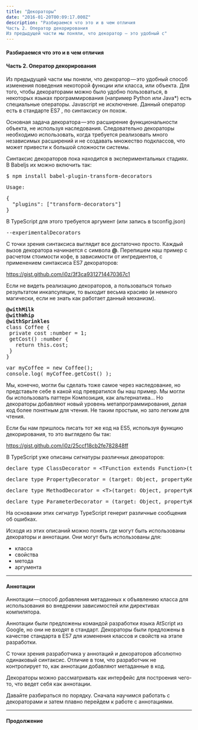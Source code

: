 ```yaml
---
title: "Декораторы"
date: "2016-01-20T00:09:17.000Z"
description: "Разбираемся что это и в чем отличия
Часть 2. Оператор декорирования
Из предыдущей части мы поняли, что декоратор — это удобный с"
---
```


<h4>Разбираемся что это и в чем отличия</h4>
<h4>Часть 2. Оператор декорирования</h4>
<p>Из предыдущей части мы поняли, что декоратор — это удобный способ изменения поведения некоторой функции или класса, или объекта. Для того, чтобы декораторами можно было удобно пользоваться, в некоторых языках программирования (например Python или Java*) есть специальные операторы. Javascript не исключение. Данный оператор есть в стандарте ES7 , по синтаксису он похож.</p>
<p>Основная задача декоратора — это расширение функциональности объекта, не используя наследования. Следовательно декораторы необходимо использовать, когда требуется реализовать много независимых расширений и не создавать множество подклассов, что может привести к большой сложности системы.</p>
<p>Синтаксис декораторов пока находится в экспериментальных стадиях. В Babeljs их можно включить так:</p>
<pre>$ npm install babel-plugin-transform-decorators</pre>
<pre>Usage:</pre>
<pre>{<br>  "plugins": ["transform-decorators"]<br>}</pre>
<p>В TypeScript для этого требуется аргумент (или запись в tsconfig.json)</p>
<pre>--experimentalDecorators</pre>
<p>С точки зрения синтаксиса выглядит все достаточно просто. Каждый вызов декоратора начинается с символа <strong>@</strong>. Перепишем наш пример с расчетом стоимости кофе, в зависимости от ингредиентов, с применением синтаксиса ES7 декораторов:</p>
<p><a href="https://gist.github.com/i0z/3f3ca9312714470367c1">https://gist.github.com/i0z/3f3ca9312714470367c1</a></p>
<p>Если не видеть реализацию декораторов, а пользоваться только результатом инкапсуляции, то выходит весьма красиво (и немного магически, если не знать как работает данный механизм).</p>
<pre><strong>@withMilk<br>@withWhip<br>@withSprinkles</strong><br>class Coffee {<br> private cost :number = 1;<br> getCost() :number {<br>   return this.cost;<br> }<br>}</pre>
<pre>var myCoffee = new Coffee();<br>console.log( myCoffee.getCost() );</pre>
<p>Мы, конечно, могли бы сделать тоже самое через наследование, но представьте себе в какой код превратился бы наш пример. Мы могли бы использовать паттерн Композиция, как альтернатива… Но декораторы добавляют новый уровень метапрограммирования, делая код более понятным для чтения. Не таким простым, но зато легким для чтения.</p>
<p>Если бы нам пришлось писать тот же код на ES5, используя функцию декорирования, то это выглядело бы так:</p>
<p><a href="https://gist.github.com/i0z/25ccf18cb2fe782848ff">https://gist.github.com/i0z/25ccf18cb2fe782848ff</a></p>
<p>В TypeScript уже описаны сигнатуры различных декораторов:</p>
<pre>declare type ClassDecorator = &lt;TFunction extends Function&gt;(target: TFunction) =&gt; TFunction | void;</pre>
<pre>declare type PropertyDecorator = (target: Object, propertyKey: string | symbol) =&gt; void;</pre>
<pre>declare type MethodDecorator = &lt;T&gt;(target: Object, propertyKey: string | symbol, descriptor: TypedPropertyDescriptor&lt;T&gt;) =&gt; TypedPropertyDescriptor&lt;T&gt; | void;</pre>
<pre>declare type ParameterDecorator = (target: Object, propertyKey: string | symbol, parameterIndex: number) =&gt; void;</pre>
<p>На основании этих сигнатур TypeScript генерит различные сообщения об ошибках.</p>
<p>Исходя из этих описаний можно понять где могут быть использованы декораторы и аннотации. Они могут быть использованы для:</p>
<ul>
<li>класса</li>
<li>свойства</li>
<li>метода</li>
<li>аргумента</li>
</ul>
<hr>
<h4>Аннотации</h4>
<p>Аннотации — способ добавления метаданных к объявлению класса для использования во внедрении зависимостей или директивах компилятора.</p>
<p>Аннотации были предложены командой разработки языка AtScript из Google, но они не входят в стандарт. Декораторы были предложены в качестве стандарта в ES7 для изменения классов и свойств на этапе разработки.</p>
<p>С точки зрения разработчика у аннотаций и декораторов абсолютно одинаковый синтаксис. Отличие в том, что разработчик не контролирует то, как аннотации добавляют метаданные в код.</p>
<p>Декораторы можно рассматривать как интерфейс для построения чего-то, что ведет себя как аннотации.</p>
<p>Давайте разбираться по порядку. Сначала научимся работать с декораторами и затем плавно перейдем к работе с аннотациями.</p>
<hr>
<h4>Продолжение</h4>



